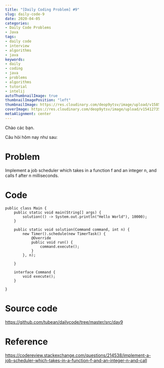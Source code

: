 ```yaml
---
title: "[Daily Coding Problem] #9"
slug: daily-code-9
date: 2020-04-05
categories:
- Daily Code Problems
- Java
tags:
- daily code
- interview
- algorithms
- java
keywords:
- daily
- coding
- java
- problems
- algorithms
- tutorial
- intelij
autoThumbnailImage: true
thumbnailImagePosition: "left"
thumbnailImage: https://res.cloudinary.com/deop9ytsv/image/upload/v1585475653/daily-code.png
coverImage: https://res.cloudinary.com/deop9ytsv/image/upload/v1541273502/Black_flag.svg.png
metaAlignment: center
---
```

Chào các bạn.

Câu hỏi hôm nay như sau:
# Problem
>
Implement a job scheduler which takes in a function f and an integer n, and calls f after n milliseconds.

# Code
```
public class Main {
    public static void main(String[] args) {
        solution(() -> System.out.println("Hello World"), 10000);
    }

    public static void solution(Command command, int n) {
        new Timer().schedule(new TimerTask() {
            @Override
            public void run() {
                command.execute();
            }
        }, n);

    }

    interface Command {
        void execute();
    }

}
```


# Source code
https://github.com/tubean/dailycode/tree/master/src/day9

# Reference
https://codereview.stackexchange.com/questions/214538/implement-a-job-scheduler-which-takes-in-a-function-f-and-an-integer-n-and-call

